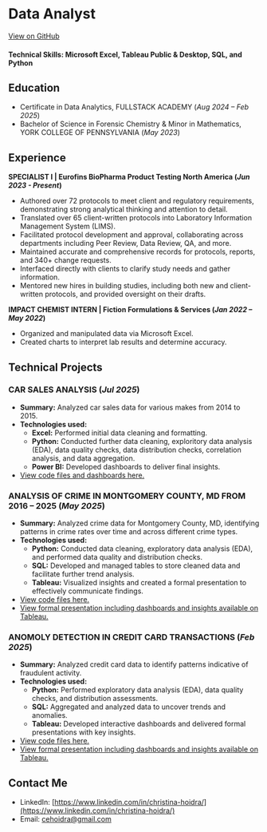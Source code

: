 # **Data Analyst**
[View on GitHub](https://github.com/choidra/choidra.github.io)

#### Technical Skills: Microsoft Excel, Tableau Public & Desktop, SQL, and Python

## Education
- Certificate in Data Analytics, FULLSTACK ACADEMY (_Aug 2024 – Feb 2025_)
- Bachelor of Science in Forensic Chemistry & Minor in Mathematics, YORK COLLEGE OF PENNSYLVANIA (_May 2023_)


## Experience
**SPECIALIST I | Eurofins BioPharma Product Testing North America (_Jun 2023 - Present_)**
- Authored over 72 protocols to meet client and regulatory requirements, demonstrating strong analytical thinking and attention to detail.
- Translated over 65 client-written protocols into Laboratory Information Management System (LIMS).
- Facilitated protocol development and approval, collaborating across departments including Peer Review, Data Review, QA, and more.
- Maintained accurate and comprehensive records for protocols, reports, and 340+ change requests.
- Interfaced directly with clients to clarify study needs and gather information.
- Mentored new hires in building studies, including both new and client-written protocols, and provided oversight on their drafts.

**IMPACT CHEMIST INTERN | Fiction Formulations & Services (_Jan 2022 – May 2022_)**
- Organized and manipulated data via Microsoft Excel.
- Created charts to interpret lab results and determine accuracy.


## Technical Projects
### CAR SALES ANALYSIS (_Jul 2025_)
- **Summary:** Analyzed car sales data for various makes from 2014 to 2015.
- **Technologies used:**
  - **Excel:** Performed initial data cleaning and formatting.
  - **Python:** Conducted further data cleaning, exploritory data analysis (EDA), data quality checks, data distribution checks, correlation analysis, and data         aggregation.
  - **Power BI:** Developed dashboards to deliver final insights.
- [View code files and dashboards here.](https://github.com/choidra/Car_Sales_Analysis)

### ANALYSIS OF CRIME IN MONTGOMERY COUNTY, MD FROM 2016 – 2025 (_May 2025_)
- **Summary:** Analyzed crime data for Montgomery County, MD, identifying patterns in crime rates over time and across different crime types.
- **Technologies used:**
  - **Python:** Conducted data cleaning, exploratory data analysis (EDA), and performed data quality and distribution checks.
  - **SQL:** Developed and managed tables to store cleaned data and facilitate further trend analysis.
  - **Tableau:** Visualized insights and created a formal presentation to effectively communicate findings.
- [View code files here.](https://github.com/choidra/Montgomery_County_MD_Crime_Analysis)
- [View formal presentation including dashboards and insights available on Tableau.](https://public.tableau.com/shared/PP32K7B2T?:display_count=n&:origin=viz_share_link)

### ANOMOLY DETECTION IN CREDIT CARD TRANSACTIONS (_Feb 2025_)
- **Summary:** Analyzed credit card data to identify patterns indicative of fraudulent activity.
- **Technologies used:**
  - **Python:** Performed exploratory data analysis (EDA), data quality checks, and distribution assessments.
  - **SQL:** Aggregated and analyzed data to uncover trends and anomalies.
  - **Tableau:** Developed interactive dashboards and delivered formal presentations with key insights.
- [View code files here.](https://github.com/choidra/fraud-detection-analysis)
- [View formal presentation including dashboards and insights available on Tableau.](https://public.tableau.com/shared/6Q7YDNRND?:display_count=n&:origin=viz_share_link)


## Contact Me
- LinkedIn: [https://www.linkedin.com/in/christina-hoidra/](https://www.linkedin.com/in/christina-hoidra/)
- Email: cehoidra@gmail.com

